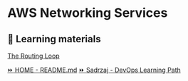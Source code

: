 # AWS Networking Services


## 📖 Learning materials
[The Routing Loop](https://www.theroutingloop.net/)

[:fast_forward: HOME - README.md](../../../README.md)
[:fast_forward: Sadrzaj - DevOps Learning Path](../../../table-of-contents.md)
